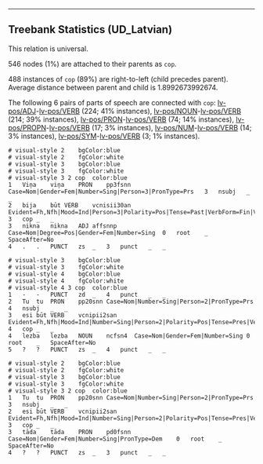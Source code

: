 

--------------------------------------------------------------------------------

## Treebank Statistics (UD_Latvian)

This relation is universal.

546 nodes (1%) are attached to their parents as `cop`.

488 instances of `cop` (89%) are right-to-left (child precedes parent).
Average distance between parent and child is 1.8992673992674.

The following 6 pairs of parts of speech are connected with `cop`: [lv-pos/ADJ]()-[lv-pos/VERB]() (224; 41% instances), [lv-pos/NOUN]()-[lv-pos/VERB]() (214; 39% instances), [lv-pos/PRON]()-[lv-pos/VERB]() (74; 14% instances), [lv-pos/PROPN]()-[lv-pos/VERB]() (17; 3% instances), [lv-pos/NUM]()-[lv-pos/VERB]() (14; 3% instances), [lv-pos/SYM]()-[lv-pos/VERB]() (3; 1% instances).


~~~ conllu
# visual-style 2	bgColor:blue
# visual-style 2	fgColor:white
# visual-style 3	bgColor:blue
# visual-style 3	fgColor:white
# visual-style 3 2 cop	color:blue
1	Viņa	viņa	PRON	pp3fsnn	Case=Nom|Gender=Fem|Number=Sing|Person=3|PronType=Prs	3	nsubj	_	_
2	bija	būt	VERB	vcnisii30an	Evident=Fh,Nfh|Mood=Ind|Person=3|Polarity=Pos|Tense=Past|VerbForm=Fin|Voice=Act	3	cop	_	_
3	nikna	nikna	ADJ	affsnnp	Case=Nom|Degree=Pos|Gender=Fem|Number=Sing	0	root	_	SpaceAfter=No
4	.	.	PUNCT	zs	_	3	punct	_	_

~~~


~~~ conllu
# visual-style 3	bgColor:blue
# visual-style 3	fgColor:white
# visual-style 4	bgColor:blue
# visual-style 4	fgColor:white
# visual-style 4 3 cop	color:blue
1	-	-	PUNCT	zd	_	4	punct	_	_
2	Tu	tu	PRON	pp20snn	Case=Nom|Number=Sing|Person=2|PronType=Prs	4	nsubj	_	_
3	esi	būt	VERB	vcnipii2san	Evident=Fh,Nfh|Mood=Ind|Number=Sing|Person=2|Polarity=Pos|Tense=Pres|VerbForm=Fin|Voice=Act	4	cop	_	_
4	lezba	lezba	NOUN	ncfsn4	Case=Nom|Gender=Fem|Number=Sing	0	root	_	SpaceAfter=No
5	?	?	PUNCT	zs	_	4	punct	_	_

~~~


~~~ conllu
# visual-style 2	bgColor:blue
# visual-style 2	fgColor:white
# visual-style 3	bgColor:blue
# visual-style 3	fgColor:white
# visual-style 3 2 cop	color:blue
1	Tu	tu	PRON	pp20snn	Case=Nom|Number=Sing|Person=2|PronType=Prs	3	nsubj	_	_
2	esi	būt	VERB	vcnipii2san	Evident=Fh,Nfh|Mood=Ind|Number=Sing|Person=2|Polarity=Pos|Tense=Pres|VerbForm=Fin|Voice=Act	3	cop	_	_
3	tāda	tāda	PRON	pd0fsnn	Case=Nom|Gender=Fem|Number=Sing|PronType=Dem	0	root	_	SpaceAfter=No
4	?	?	PUNCT	zs	_	3	punct	_	_

~~~



